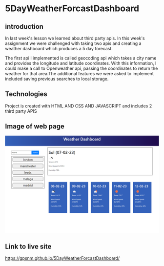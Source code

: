 # 5DayWeatherForcastDashboard

## introduction
 In last week's lesson we  learned about third party apis. In this week's assignment we were challenged with taking two apis and creating a weather dashboard which produces a 5 day forecast.

The first api I implemented is called geocoding api which takes a city name and provides the longitude and latitude coordinates. With this information, I could make a call to Openweather api, passing the coordinates to return the weather for that area.The additional features we were asked to implement included saving previous searches to local storage. 
## Technologies
Project is created with HTML AND CSS AND JAVASCRIPT and includes 2 third party APIS

## Image of web page
<img src="./assets/images/127.0.0.1_5500__.png" alt="" />

## Link to live site

https://gpsnm.github.io/5DayWeatherForcastDashboard/


